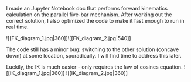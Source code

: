 I made an Jupyter Notebook doc that performs forward kinematics calculation on the parallel five-bar mechanism. After working out the correct solution, I also optimized the code to make it fast enough to run in real time.

![[FK_diagram_1.jpg|360]]![[FK_diagram_2.jpg|540]]

The code still has a minor bug: switching to the other solution (concave down) at some location, sporadically. I will find time to address this later.

Luckily, the IK is much easier - only requires the law of cosines equation.
![[IK_diagram_1.jpg|360]]
![[IK_diagram_2.jpg|360]]